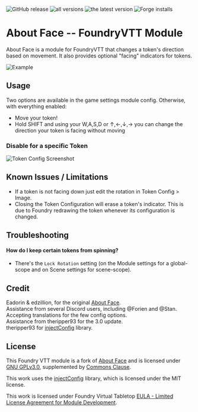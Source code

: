 ![GitHub release](https://img.shields.io/github/release-date/mclemente/about-face)
![all versions](https://img.shields.io/github/downloads/mclemente/about-face/total)
![the latest version](https://img.shields.io/github/downloads/mclemente/about-face/latest/total)
![Forge installs](https://img.shields.io/badge/dynamic/json?label=Forge%20Installs&query=package.installs&suffix=%25&url=https%3A%2F%2Fforge-vtt.com%2Fapi%2Fbazaar%2Fpackage%2Fabout-face)

# About Face -- FoundryVTT Module

About Face is a module for FoundryVTT that changes a token's direction based on movement. It also provides optional "facing" indicators for tokens.

![Example](https://github.com/mclemente/about-face/raw/master/media/AboutFace-Demo.gif)

## Usage

Two options are available in the game settings module config. Otherwise, with everything enabled:

-   Move your token!
-   Hold SHIFT and using your W,A,S,D or &#8593;,&#8592;,&#8595;,&#8594; you can change the direction your token is facing without moving

### Disable for a specific Token

![Token Config Screenshot](https://raw.githubusercontent.com/mclemente/about-face/master/media/screenshot.PNG)

## Known Issues / Limitations

-   If a token is not facing down just edit the rotation in Token Config > Image.
-   Closing the Token Configuration will erase a token's indicator. This is due to Foundry redrawing the token whenever its configuration is changed.

## Troubleshooting

#### How do I keep certain tokens from spinning?

-   There's the `Lock Rotation` setting (on the Module settings for a global-scope and on Scene settings for scene-scope).

## Credit

Eadorin & edzillion, for the original [About Face](https://github.com/League-of-Foundry-Developers/about-face).  
Assistance from several Discord users, including @Forien and @Stan. Accepting translations for the few config options.  
Assistance from theripper93 for the 3.0 update.  
theripper93 for [injectConfig](https://github.com/theripper93/injectConfig) library.

## License

This Foundry VTT module is a fork of [About Face](https://github.com/League-of-Foundry-Developers/about-face) and is licensed under [GNU GPLv3.0](https://www.gnu.org/licenses/gpl-3.0.en.html), supplemented by [Commons Clause](https://commonsclause.com/).

This work uses the [injectConfig](https://github.com/theripper93/injectConfig) library, which is licensed under the MIT license.

This work is licensed under Foundry Virtual Tabletop [EULA - Limited License Agreement for Module Development](https://foundryvtt.com/article/license/).

